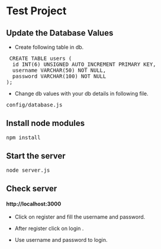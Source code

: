 # Test Project

<h2>Update the Database Values</h2>

- Create following table in db.

<pre> CREATE TABLE users (
  id INT(6) UNSIGNED AUTO_INCREMENT PRIMARY KEY,
  username VARCHAR(50) NOT NULL,
  password VARCHAR(100) NOT NULL
);
</pre>

- Change db values with your db details in following file.

<pre>config/database.js </pre>

<h2>Install node modules</h2>

<pre>npm install </pre>

<h2>Start the server</h2>
<pre>node server.js</pre>

<h2>Check server</h2>

<h4>http://localhost:3000</h4>

- Click on register and fill the username and password.

- After register click on login .

- Use username and password to login.
